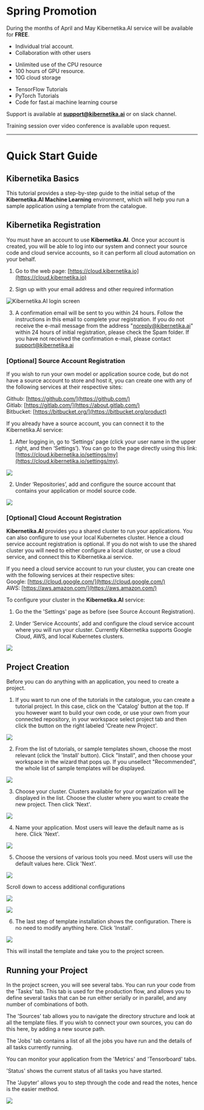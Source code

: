 # **Spring Promotion**

During the months of April and May Kibernetika.AI service will be available for **FREE**.

- Individual trial account. 
- Collaboration with other users

* Unlimited use of the CPU resource 
* 100 hours of GPU resource. 
* 10G cloud storage

- TensorFlow Tutorials
- PyTorch Tutorials
- Code for fast.ai machine learning course

Support is available at **support@kibernetika.ai** or on slack channel.

Training session over video conference is available upon request.

----
# Quick Start Guide

## Kibernetika Basics

This tutorial provides a step-by-step guide to the initial setup of the  **Kibernetika.AI Machine Learning** environment, which will help you run a sample application using a template from the catalogue. 

## Kibernetika Registration

You must have an account to use **Kibernetika.AI**. Once your account is created, you will be able to log into our system and connect your source code and cloud service accounts, so it can perform all cloud automation on your behalf.

1. Go to the web page: [https://cloud.kibernetika.io](https://cloud.kibernetika.io)

2. Sign up with your email address and other required information 

![Kibernetika.AI login screen](img/quickstart/login-v2.png)

3. A confirmation email will be sent to you within 24 hours. Follow the instructions in this email to complete your registration. If you do not receive the e-mail message from the address "noreply@kibernetika.ai" within 24 hours of initial registration, please check the Spam folder. If you have not received the confirmation e-mail, please contact [support@kibernetika.ai](mailto:support@kibernetika.ai)


### [Optional] Source Account Registration

If you wish to run your own model or application source code, but do not have a source account to store and host it, you can create one with any of the following services at their respective sites:  

Github: [https://github.com/](https://github.com/)  
Gitlab: [https://gitlab.com/](https://about.gitlab.com/)  
Bitbucket: [https://bitbucket.org/](https://bitbucket.org/product)  

If you already have a source account, you can connect it to the Kibernetika.AI service:

1. After logging in, go to ‘Settings’ page (click your user name in the upper right, and then ‘Settings’). You can go to the page directly using this link: [https://cloud.kibernetika.io/settings/my](https://cloud.kibernetika.io/settings/my).

![](img/quickstart/settings-v2.png)

2. Under ‘Repositories’, add and configure the source account that contains your application or model source code. 

![](img/quickstart/add_service-v2.png)


### [Optional] Cloud Account Registration

**Kibernetika.AI** provides you a shared cluster to run your applications. You can also configure to use your local Kubernetes cluster. Hence a cloud service account registration is optional. If you do not wish to use the shared cluster you will need to either configure a local cluster, or use a cloud service, and connect this to Kibernetika.ai service.

If you need a cloud service account to run your cluster, you can create one with the following services at their respective sites:  
Google: [https://cloud.google.com/](https://cloud.google.com/)  
AWS: [https://aws.amazon.com/](https://aws.amazon.com/)  

To configure your cluster in the **Kibernetika.AI** service:
1. Go the the 'Settings' page as before (see Source Account Registration).

2. Under ‘Service Accounts’, add and configure the cloud service account where you will run your cluster. Currently Kibernetika supports Google Cloud, AWS, and local Kubernetes clusters.

![](img/quickstart/add_account-v2.png)

## Project Creation

Before you can do anything with an application, you need to create a project.

1. If you want to run one of the tutorials in the catalogue, you can create a tutorial project. In this case, click on the 'Catalog' button at the top. If you however want to build your own code, or use your own from your connected repository, in your workspace select project tab and then click the button on the right labeled 'Create new Project'.

![](img/quickstart/new_project-v2.png)

2. From the list of tutorials, or sample templates shown, choose the most relevant (click the 'Install' button). Click "Install", and then choose your workspace in the wizard that pops up. If you unsellect "Recommended", the whole list of sample templates will be displayed.

![](img/quickstart/proj_sample_templates-v2.png)

3. Choose your cluster. Clusters available for your organization  will be displayed in the list. Choose the cluster where you want to create the new project. Then click 'Next'.

![](img/quickstart/choose_cluster-v2.png)

4. Name your application. Most users will leave the default name as is here. Click 'Next'.

![](img/quickstart/name_app.png)

5. Choose the versions of various tools you need. Most users will use the default values here. Click 'Next'.

![](img/quickstart/version_select.png)

Scroll down to access additional configurations

![](img/quickstart/version_select2.png)

![](img/quickstart/version_select3.png)

6. The last step of template installation shows the configuration. There is no need to modify anything here. Click 'Install'.

![](img/quickstart/config.png)

This will install the template and take you to the project screen.

## Running your Project

In the project screen, you will see several tabs. You can run your code from the 'Tasks' tab. This tab is used for the production flow, and allows you to define several tasks that can be run either serially or in parallel, and any number of combinations of both.

The 'Sources' tab allows you to navigate the directory structure and look at all the template files. If you wish to connect your own sources, you can do this here, by adding a new source path.

The 'Jobs' tab contains a list of all the jobs you have run and the details of all tasks currently running.

You can monitor your application from the 'Metrics' and 'Tensorboard' tabs.

'Status' shows the current status of all tasks you have started.

The 'Jupyter' allows you to step through the code and read the notes, hence is the easier method. 

![](img/quickstart/project-v2.png)




